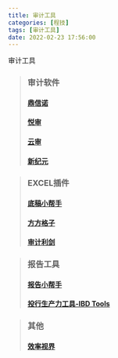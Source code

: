```yaml
---
title: 审计工具
categories: [程技]
tags: [审计工具]
date: 2022-02-23 17:56:00
---
```


审计工具

<!--more-->

> ### 审计软件
> #### [鼎信诺](https://www.dxn.com.cn/)
> #### [悦审](http://joyaudit.com/)
> #### [云审](https://update.jarhon.com/)
> #### [新纪元](http://www.ytxjy.info/)

> ### EXCEL插件
> #### [底稿小帮手](https://www.gzaudit.com/)
> #### [方方格子](http://ffcell.com/)
> #### [审计利剑](http://chenkarrys.club)

> ### 报告工具
> #### [报告小帮手](https://www.gzaudit.com/)
> #### [投行生产力工具-IBD Tools](https://www.jianguoyun.com/p/DYAyRHoQ39-QBhjS0bAE)

> ### 其他
> #### [效率视界](https://52xlsj.com/)
